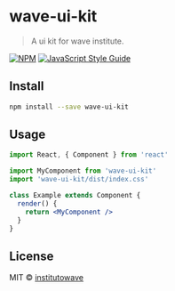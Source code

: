 # wave-ui-kit

> A ui kit for wave institute.

[![NPM](https://img.shields.io/npm/v/wave-ui-kit.svg)](https://www.npmjs.com/package/wave-ui-kit) [![JavaScript Style Guide](https://img.shields.io/badge/code_style-standard-brightgreen.svg)](https://standardjs.com)

## Install

```bash
npm install --save wave-ui-kit
```

## Usage

```jsx
import React, { Component } from 'react'

import MyComponent from 'wave-ui-kit'
import 'wave-ui-kit/dist/index.css'

class Example extends Component {
  render() {
    return <MyComponent />
  }
}
```

## License

MIT © [institutowave](https://github.com/institutowave)
